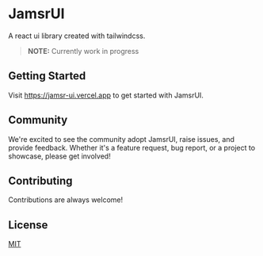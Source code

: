 # JamsrUI

A react ui library created with tailwindcss. 
> **NOTE:** Currently work in progress
> 


## Getting Started

Visit <a aria-label="nextui learn" href="https://jamsr-ui.vercel.app">https://jamsr-ui.vercel.app</a> to get started with JamsrUI.


## Community

We're excited to see the community adopt JamsrUI, raise issues, and provide feedback.
Whether it's a feature request, bug report, or a project to showcase, please get involved!

## Contributing
Contributions are always welcome!

## License

[MIT](https://choosealicense.com/licenses/mit/)
